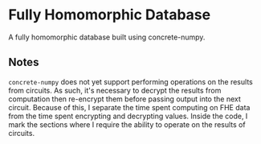 # Fully Homomorphic Database
A fully homomorphic database built using concrete-numpy.

## Notes
`concrete-numpy` does not yet support performing operations on the results from circuits. As such, it's necessary to decrypt the results from computation then re-encrypt them before passing output into the next circuit. Because of this, I separate the time spent computing on FHE data from the time spent encrypting and decrypting values. Inside the code, I mark the sections where I require the ability to operate on the results of circuits. 
